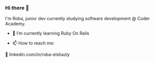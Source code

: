 ### Hi there 👋
I'm Roba, junior dev currently studying software development @ Coder Academy.

- 🌱 I’m currently learning Ruby On Rails 

- 📫 How to reach me:

📱 linkedin.com/in/roba-elshazly
<!--
**robaElshazly/robaElshazly** is a ✨ _special_ ✨ repository because its `README.md` (this file) appears on your GitHub profile.

Here are some ideas to get you started:

- 🔭 I’m currently working on ...
- 🌱 I’m currently learning ...
- 👯 I’m looking to collaborate on ...
- 🤔 I’m looking for help with ...
- 💬 Ask me about ...
- 📫 How to reach me: ...
- 😄 Pronouns: ...
- ⚡ Fun fact: ...
-->
